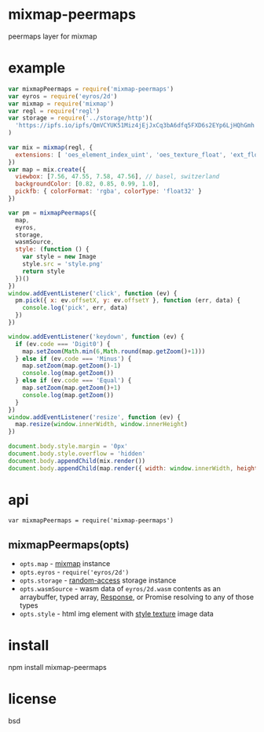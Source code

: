 # mixmap-peermaps

peermaps layer for mixmap

# example

``` js
var mixmapPeermaps = require('mixmap-peermaps')
var eyros = require('eyros/2d')
var mixmap = require('mixmap')
var regl = require('regl')
var storage = require('../storage/http')(
  'https://ipfs.io/ipfs/QmVCYUK51Miz4jEjJxCq3bA6dfq5FXD6s2EYp6LjHQhGmh'
)
 
var mix = mixmap(regl, {
  extensions: [ 'oes_element_index_uint', 'oes_texture_float', 'ext_float_blend' ]
})
var map = mix.create({ 
  viewbox: [7.56, 47.55, 7.58, 47.56], // basel, switzerland
  backgroundColor: [0.82, 0.85, 0.99, 1.0],
  pickfb: { colorFormat: 'rgba', colorType: 'float32' }
})

var pm = mixmapPeermaps({
  map,
  eyros,
  storage,
  wasmSource,
  style: (function () {
    var style = new Image
    style.src = 'style.png'
    return style
  })()
})
window.addEventListener('click', function (ev) {
  pm.pick({ x: ev.offsetX, y: ev.offsetY }, function (err, data) {
    console.log('pick', err, data)
  })
})

window.addEventListener('keydown', function (ev) {
  if (ev.code === 'Digit0') {
    map.setZoom(Math.min(6,Math.round(map.getZoom()+1)))
  } else if (ev.code === 'Minus') {
    map.setZoom(map.getZoom()-1)
    console.log(map.getZoom())
  } else if (ev.code === 'Equal') {
    map.setZoom(map.getZoom()+1)
    console.log(map.getZoom())
  }
})
window.addEventListener('resize', function (ev) {
  map.resize(window.innerWidth, window.innerHeight)
})
 
document.body.style.margin = '0px'
document.body.style.overflow = 'hidden'
document.body.appendChild(mix.render())
document.body.appendChild(map.render({ width: window.innerWidth, height: window.innerHeight }))
```

# api

```
var mixmapPeermaps = require('mixmap-peermaps')
```

## mixmapPeermaps(opts)

* `opts.map` - [mixmap][] instance
* `opts.eyros` - `require('eyros/2d')`
* `opts.storage` - [random-access][] storage instance
* `opts.wasmSource` - wasm data of `eyros/2d.wasm` contents as an arraybuffer,
  typed array, [Response][], or Promise resolving to any of those types
* `opts.style` - html img element with [style texture][georender-style2png] image data

[mixmap]: https://github.com/substack/mixmap
[random-access]: https://github.com/random-access-storage
[georender-style2png]: https://github.com/peermaps/georender-style2png
[Response]: https://developer.mozilla.org/en-US/docs/Web/API/Response

# install

npm install mixmap-peermaps

# license

bsd
